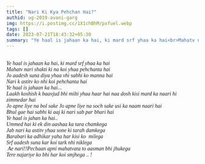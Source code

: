 ```yaml
---
title: "Nari Ki Kya Pehchan Hai?"
authid: ug-2019-avani-garg
img: https://i.postimg.cc/1X1chBhM/pxfuel.webp
tags: []
date: 2023-07-21T18:43:32+05:30
summary: "Ye haal is jahaan ka hai, ki mard srf yhaa ka hai<br>Mahatv nari shakti ki na koi yhaa pehchanta hai<br>Jo aadesh suna diya yhaa vhi sabhi ko manna hai<br>Nari k astitv ko nhi koi pehchanta hai"
---
```


<p style="font-family:serif;font-style:italic;white-space:pre-wrap;">
Ye haal is jahaan ka hai, ki mard srf yhaa ka hai
Mahatv nari shakti ki na koi yhaa pehchanta hai
Jo aadesh suna diya yhaa vhi sabhi ko manna hai
Nari k astitv ko nhi koi pehchanta hai
Ye haal is jahaan ka hai... 
Laakh koshish k baavjud bhi milti yhaa haar hai naa dosh kisi mard ka naari hi zimmedar hai
Jo apne liye na bol sake Jo apne liye na soch sake usi ka naam naari hai
Bhul gae hai sabhi ki aaj ki nari sab par bhari hai
Ye haal is jahan ka hai.. 
Ummed hai ki ek din aashaa ka tara chamkega 
Jab nari ka astitv yhaa sone ki tarah damkega
Barabari ka adhikar yaha har kisi ko  milega 
Srf aadesh suna kar koi tark nhi niklega 
 Ae nari!!Pechaan apni mahatvata to aasman bhi jhukega
Tere najariye ko bhi har koi smjhega .. !
</p>
